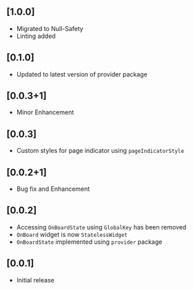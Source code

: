 ## [1.0.0]

- Migrated to Null-Safety
- Linting added
## [0.1.0]

- Updated to latest version of provider package

## [0.0.3+1]

- Minor Enhancement

## [0.0.3]

- Custom styles for page indicator using `pageIndicatorStyle`

## [0.0.2+1]

- Bug fix and Enhancement

## [0.0.2]

- Accessing `OnBoardState` using `GlobalKey` has been removed
- `OnBoard` widget is now `StatelessWidget`
- `OnBoardState` implemented using `provider` package

## [0.0.1]

- Initial release
